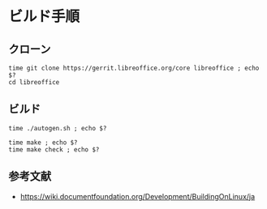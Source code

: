 # ビルド手順

##  クローン

```
time git clone https://gerrit.libreoffice.org/core libreoffice ; echo $?
cd libreoffice
```

##  ビルド

```
time ./autogen.sh ; echo $?
```

```
time make ; echo $?
time make check ; echo $?
```

##  参考文献

- https://wiki.documentfoundation.org/Development/BuildingOnLinux/ja
